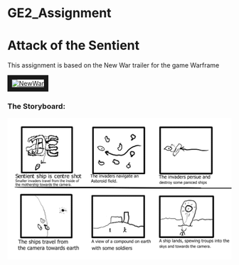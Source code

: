# GE2_Assignment
# Attack of the Sentient
This assignment is based on the New War trailer for the game Warframe


<a href="http://www.youtube.com/watch?feature=player_embedded&v=BnuV9keS5k4
" target="_blank"><img src="http://img.youtube.com/vi/BnuV9keS5k4/0.jpg" 
alt="NewWar" width="240" height="180" border="10" /></a>

### The Storyboard:

![Image of Storyboard](https://github.com/SatansCat/GE2_Assignment/blob/master/Storyboard.png)
